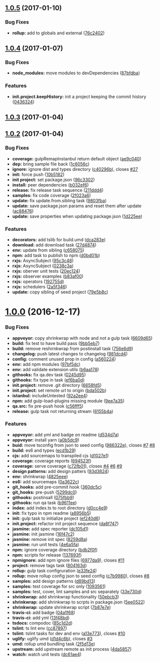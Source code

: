 <a name="1.0.5"></a>
## [1.0.5](https://github.com/UIUXEngineering/node-typescript-seed/compare/1.0.4...1.0.5) (2017-01-10)


### Bug Fixes

* **rollup:** add to globals and external ([76c2402](https://github.com/UIUXEngineering/node-typescript-seed/commit/76c2402))



<a name="1.0.4"></a>
## [1.0.4](https://github.com/UIUXEngineering/node-typescript-seed/compare/1.0.3...1.0.4) (2017-01-07)


### Bug Fixes

* **node_modules:** move modules to devDependencies ([87bfdba](https://github.com/UIUXEngineering/node-typescript-seed/commit/87bfdba))


### Features

* **init.project.keepHistory:** init a project keeping the commit history ([0436324](https://github.com/UIUXEngineering/node-typescript-seed/commit/0436324))



<a name="1.0.3"></a>
## [1.0.3](https://github.com/UIUXEngineering/node-typescript-seed/compare/1.0.2...1.0.3) (2017-01-04)



<a name="1.0.2"></a>
## [1.0.2](https://github.com/UIUXEngineering/node-typescript-seed/compare/1.0.0...1.0.2) (2017-01-04)


### Bug Fixes

* **coverage:** gulpRemapInstanbul return default object ([ae9c040](https://github.com/UIUXEngineering/node-typescript-seed/commit/ae9c040))
* **dep:** bring sample file back ([1c6056c](https://github.com/UIUXEngineering/node-typescript-seed/commit/1c6056c))
* **ignore:** ignore dist and types directory ([c40296b](https://github.com/UIUXEngineering/node-typescript-seed/commit/c40296b)), closes [#27](https://github.com/UIUXEngineering/node-typescript-seed/issues/27)
* **init:** force push ([10b5182](https://github.com/UIUXEngineering/node-typescript-seed/commit/10b5182))
* **init project:** set package.json ([96c3302](https://github.com/UIUXEngineering/node-typescript-seed/commit/96c3302))
* **install:** peer dependencies ([b032ef6](https://github.com/UIUXEngineering/node-typescript-seed/commit/b032ef6))
* **release:** fix release task sequence ([211ddd4](https://github.com/UIUXEngineering/node-typescript-seed/commit/211ddd4))
* **samples:** fix code coverage ([2f023a6](https://github.com/UIUXEngineering/node-typescript-seed/commit/2f023a6))
* **update:** fix update.from.sibling task ([9803fba](https://github.com/UIUXEngineering/node-typescript-seed/commit/9803fba))
* **update:** save package.json params and reset them after update ([ac88476](https://github.com/UIUXEngineering/node-typescript-seed/commit/ac88476))
* **update:** save properties when updating package.json ([1d225ee](https://github.com/UIUXEngineering/node-typescript-seed/commit/1d225ee))


### Features

* **decorators:** add tslib for build.umd ([dca283e](https://github.com/UIUXEngineering/node-typescript-seed/commit/dca283e))
* **download:** add download task ([27d4874](https://github.com/UIUXEngineering/node-typescript-seed/commit/27d4874))
* **env:** update from sibling ([c658075](https://github.com/UIUXEngineering/node-typescript-seed/commit/c658075))
* **npm:** add task to publish to npm ([d0bd01b](https://github.com/UIUXEngineering/node-typescript-seed/commit/d0bd01b))
* **rxjs:** AsyncSubject ([95c3c48](https://github.com/UIUXEngineering/node-typescript-seed/commit/95c3c48))
* **rxjs:** AsyncSubject ([0238c3a](https://github.com/UIUXEngineering/node-typescript-seed/commit/0238c3a))
* **rxjs:** oberver unit tests ([20ec124](https://github.com/UIUXEngineering/node-typescript-seed/commit/20ec124))
* **rxjs:** observer examples ([b83af00](https://github.com/UIUXEngineering/node-typescript-seed/commit/b83af00))
* **rxjs:** operators ([192755d](https://github.com/UIUXEngineering/node-typescript-seed/commit/192755d))
* **rxjs:** schedulers ([2a5f346](https://github.com/UIUXEngineering/node-typescript-seed/commit/2a5f346))
* **update:** copy sibling of seed project ([79e5b8c](https://github.com/UIUXEngineering/node-typescript-seed/commit/79e5b8c))



<a name="1.0.0"></a>
# [1.0.0](https://github.com/UIUXEngineering/node-typescript-seed/compare/b6aa178...1.0.0) (2016-12-17)


### Bug Fixes

* **appveyor:** copy shrinkwrap with node and not a gulp task ([6609d65](https://github.com/UIUXEngineering/node-typescript-seed/commit/6609d65))
* **build:** fix test to have build pass ([9bb5eb7](https://github.com/UIUXEngineering/node-typescript-seed/commit/9bb5eb7))
* **build:** remove reshirnkwrap from postinstall task ([756e6d9](https://github.com/UIUXEngineering/node-typescript-seed/commit/756e6d9))
* **changelog:** push latest changes to changelog ([981dcd4](https://github.com/UIUXEngineering/node-typescript-seed/commit/981dcd4))
* **config:** comment unused prop in config ([a560224](https://github.com/UIUXEngineering/node-typescript-seed/commit/a560224))
* **env:** add npm modules ([97bf5dc](https://github.com/UIUXEngineering/node-typescript-seed/commit/97bf5dc))
* **env:** add validate extension utils ([b6aa178](https://github.com/UIUXEngineering/node-typescript-seed/commit/b6aa178))
* **githooks:** fix qa.dev task ([0245d95](https://github.com/UIUXEngineering/node-typescript-seed/commit/0245d95))
* **githooks:** fix type in task ([ef6ba0d](https://github.com/UIUXEngineering/node-typescript-seed/commit/ef6ba0d))
* **init.project:** remove .git directory ([6658fd5](https://github.com/UIUXEngineering/node-typescript-seed/commit/6658fd5))
* **init.project:** set remote url to origin ([bda502b](https://github.com/UIUXEngineering/node-typescript-seed/commit/bda502b))
* **istanbul:** includeUntested ([92a2ee4](https://github.com/UIUXEngineering/node-typescript-seed/commit/92a2ee4))
* **npm:** add gulp-load-plugins missing module ([9ee7a35](https://github.com/UIUXEngineering/node-typescript-seed/commit/9ee7a35))
* **qa.src:** fix pre-push hook ([c56fff5](https://github.com/UIUXEngineering/node-typescript-seed/commit/c56fff5))
* **release:** gulp task not returning stream ([6155b4a](https://github.com/UIUXEngineering/node-typescript-seed/commit/6155b4a))


### Features

* **appveyor:** add yml and badge on readme ([d534d7a](https://github.com/UIUXEngineering/node-typescript-seed/commit/d534d7a))
* **appveyor:** install yarn ([a0b5dc9](https://github.com/UIUXEngineering/node-typescript-seed/commit/a0b5dc9))
* **buid:** move tsconfig from json to seed config ([986322e](https://github.com/UIUXEngineering/node-typescript-seed/commit/986322e)), closes [#7](https://github.com/UIUXEngineering/node-typescript-seed/issues/7) [#8](https://github.com/UIUXEngineering/node-typescript-seed/issues/8)
* **build:** es6 and types ([ecd1b29](https://github.com/UIUXEngineering/node-typescript-seed/commit/ecd1b29))
* **cjs:** add sourcemaps to transpiled cjs ([d1027e1](https://github.com/UIUXEngineering/node-typescript-seed/commit/d1027e1))
* **coverage:** coverage reports ([694523f](https://github.com/UIUXEngineering/node-typescript-seed/commit/694523f))
* **coverage:** serve coverage ([c72fb01](https://github.com/UIUXEngineering/node-typescript-seed/commit/c72fb01)), closes [#4](https://github.com/UIUXEngineering/node-typescript-seed/issues/4) [#6](https://github.com/UIUXEngineering/node-typescript-seed/issues/6) [#9](https://github.com/UIUXEngineering/node-typescript-seed/issues/9)
* **design patterns:** add design patters ([93d3824](https://github.com/UIUXEngineering/node-typescript-seed/commit/93d3824))
* **env:** shrinkwrap ([4825eee](https://github.com/UIUXEngineering/node-typescript-seed/commit/4825eee))
* **es6:** add sourcemaps ([0a3622c](https://github.com/UIUXEngineering/node-typescript-seed/commit/0a3622c))
* **git_hooks:** add pre-commit hook ([360dc5c](https://github.com/UIUXEngineering/node-typescript-seed/commit/360dc5c))
* **git_hooks:** pre-push ([5299dc0](https://github.com/UIUXEngineering/node-typescript-seed/commit/5299dc0))
* **githooks:** postinsall ([075fbb9](https://github.com/UIUXEngineering/node-typescript-seed/commit/075fbb9))
* **githooks:** run qa task ([b9611ee](https://github.com/UIUXEngineering/node-typescript-seed/commit/b9611ee))
* **index:** add index.ts to root directory ([d0cc4e9](https://github.com/UIUXEngineering/node-typescript-seed/commit/d0cc4e9))
* **init:** fix typo in npm readme ([a8956b5](https://github.com/UIUXEngineering/node-typescript-seed/commit/a8956b5))
* **init:** gulp task to initialize project ([ef240d6](https://github.com/UIUXEngineering/node-typescript-seed/commit/ef240d6))
* **init.project:** refactor init project sequence ([da8f747](https://github.com/UIUXEngineering/node-typescript-seed/commit/da8f747))
* **jasmine:** add spec reporter ([dc105d1](https://github.com/UIUXEngineering/node-typescript-seed/commit/dc105d1))
* **jasmine:** init jasmine ([16f47c2](https://github.com/UIUXEngineering/node-typescript-seed/commit/16f47c2))
* **jasmine:** remove init spec ([8259d8a](https://github.com/UIUXEngineering/node-typescript-seed/commit/8259d8a))
* **jasmine:** run unit tests ([4e6a5fa](https://github.com/UIUXEngineering/node-typescript-seed/commit/4e6a5fa))
* **npm:** ignore coverage directory ([bdb2f0f](https://github.com/UIUXEngineering/node-typescript-seed/commit/bdb2f0f))
* **npm:** scripts for release ([137693f](https://github.com/UIUXEngineering/node-typescript-seed/commit/137693f))
* **npmignore:** add npm ignore files ([6977da9](https://github.com/UIUXEngineering/node-typescript-seed/commit/6977da9)), closes [#11](https://github.com/UIUXEngineering/node-typescript-seed/issues/11)
* **project:** remove tags task ([804163d](https://github.com/UIUXEngineering/node-typescript-seed/commit/804163d))
* **rollup:** gulp task configruration ([e33fe24](https://github.com/UIUXEngineering/node-typescript-seed/commit/e33fe24))
* **rollup:** move rollup config json to seed config ([c7b9980](https://github.com/UIUXEngineering/node-typescript-seed/commit/c7b9980)), closes [#8](https://github.com/UIUXEngineering/node-typescript-seed/issues/8)
* **samples:** add design patterns ([d89bd13](https://github.com/UIUXEngineering/node-typescript-seed/commit/d89bd13))
* **samples:** test coverage for src only ([1093561](https://github.com/UIUXEngineering/node-typescript-seed/commit/1093561))
* **samples:** test, cover, lint samples and src separately ([33e730d](https://github.com/UIUXEngineering/node-typescript-seed/commit/33e730d))
* **shrinkwrap:** add shrinkwrap functionality ([50ebcb3](https://github.com/UIUXEngineering/node-typescript-seed/commit/50ebcb3))
* **shrinkwrap:** add shrinkwrap to scrpts in package.json ([5ee0522](https://github.com/UIUXEngineering/node-typescript-seed/commit/5ee0522))
* **shrinkwrap:** update shrinkwrap script ([7b87e7e](https://github.com/UIUXEngineering/node-typescript-seed/commit/7b87e7e))
* **travis-ci:** add badge ([04a1f68](https://github.com/UIUXEngineering/node-typescript-seed/commit/04a1f68))
* **travis-ci:** add yml ([13f48bd](https://github.com/UIUXEngineering/node-typescript-seed/commit/13f48bd))
* **tsdocs:** compodoc ([85c1d2d](https://github.com/UIUXEngineering/node-typescript-seed/commit/85c1d2d))
* **tslint:** ts lint env ([cc87897](https://github.com/UIUXEngineering/node-typescript-seed/commit/cc87897))
* **tslint:** tslint tasks for dev and env ([a13e773](https://github.com/UIUXEngineering/node-typescript-seed/commit/a13e773)), closes [#10](https://github.com/UIUXEngineering/node-typescript-seed/issues/10)
* **uglify:** uglify umd ([d1d4c6b](https://github.com/UIUXEngineering/node-typescript-seed/commit/d1d4c6b)), closes [#3](https://github.com/UIUXEngineering/node-typescript-seed/issues/3)
* **umd:** rollup umd bundling task ([2f5d13e](https://github.com/UIUXEngineering/node-typescript-seed/commit/2f5d13e))
* **upstream:** add upstream remote as init process ([4da5857](https://github.com/UIUXEngineering/node-typescript-seed/commit/4da5857))
* **watch:** watch unit tests ([dc61ae4](https://github.com/UIUXEngineering/node-typescript-seed/commit/dc61ae4))



